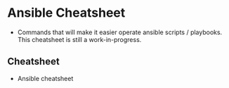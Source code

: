 ---
---

# Ansible Cheatsheet

- Commands that will make it easier operate ansible scripts / playbooks. This cheatsheet is still a work-in-progress.

## Cheatsheet

- Ansible cheatsheet
